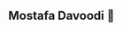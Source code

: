 ## Mostafa Davoodi 👋

<!-- <div align="center">
  <a href="https://github.com/Mostafa-Davoodi">
  <img height="180em" src="https://github-readme-stats.vercel.app/api?username=Mostafa-Davoodi&show_icons=true&theme=dracula&include_all_commits=true&count_private=true"/>
  <img height="180em" src="https://github-readme-stats.vercel.app/api/top-langs/?username=Mostafa-Davoodi&layout=compact&langs_count=7&theme=dracula"/>
</div>

  ![Snake animation](https://github.com/Mostafa-Davoodi/Mostafa-Davoodi/blob/master/asset/github-contribution-grid-snake.svg)

</div> -->

